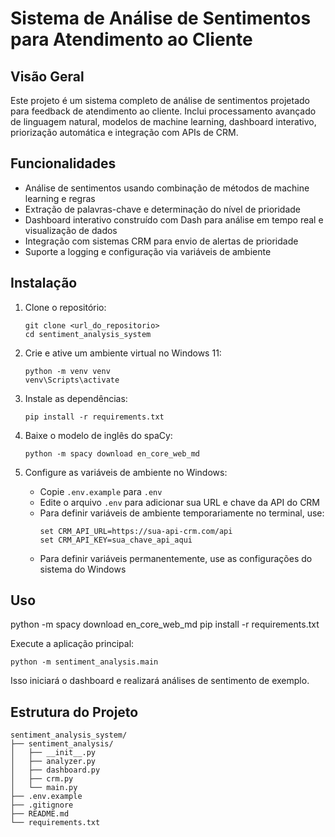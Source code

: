# Sistema de Análise de Sentimentos para Atendimento ao Cliente

## Visão Geral
Este projeto é um sistema completo de análise de sentimentos projetado para feedback de atendimento ao cliente. Inclui processamento avançado de linguagem natural, modelos de machine learning, dashboard interativo, priorização automática e integração com APIs de CRM.

## Funcionalidades
- Análise de sentimentos usando combinação de métodos de machine learning e regras
- Extração de palavras-chave e determinação do nível de prioridade
- Dashboard interativo construído com Dash para análise em tempo real e visualização de dados
- Integração com sistemas CRM para envio de alertas de prioridade
- Suporte a logging e configuração via variáveis de ambiente

## Instalação

1. Clone o repositório:
   ```
   git clone <url_do_repositorio>
   cd sentiment_analysis_system
   ```

2. Crie e ative um ambiente virtual no Windows 11:
   ```
   python -m venv venv
   venv\Scripts\activate
   ```

3. Instale as dependências:
   ```
   pip install -r requirements.txt
   ```

4. Baixe o modelo de inglês do spaCy:
   ```
   python -m spacy download en_core_web_md
   ```

5. Configure as variáveis de ambiente no Windows:
   - Copie `.env.example` para `.env`
   - Edite o arquivo `.env` para adicionar sua URL e chave da API do CRM
   - Para definir variáveis de ambiente temporariamente no terminal, use:
     ```
     set CRM_API_URL=https://sua-api-crm.com/api
     set CRM_API_KEY=sua_chave_api_aqui
     ```
   - Para definir variáveis permanentemente, use as configurações do sistema do Windows

## Uso
   python -m spacy download en_core_web_md
   pip install -r requirements.txt

Execute a aplicação principal:
```
python -m sentiment_analysis.main
```

Isso iniciará o dashboard e realizará análises de sentimento de exemplo.

## Estrutura do Projeto

```
sentiment_analysis_system/
├── sentiment_analysis/
│   ├── __init__.py
│   ├── analyzer.py
│   ├── dashboard.py
│   ├── crm.py
│   └── main.py
├── .env.example
├── .gitignore
├── README.md
└── requirements.txt
```
